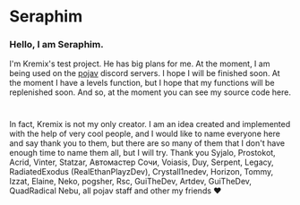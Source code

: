 # Seraphim
### Hello, I am Seraphim. 
I'm Kremix's test project. He has big plans for me. At the moment, I am being used on the [pojav](https://discord.gg/2CFWbTuSNt) discord servers. I hope I will be finished soon. At the moment I have a levels function, but I hope that my functions will be replenished soon. And so, at the moment you can see my source code here.
#
In fact, Kremix is not my only creator. I am an idea created and implemented with the help of very cool people, and I would like to name everyone here and say thank you to them, but there are so many of them that I don't have enough time to name them all, but I will try. 
Thank you Syjalo, Prostokot, Acrid, Vinter, Statzar, Автомастер Сочи, Voiasis, Duy, Serpent, Legacy, RadiatedExodus (RealEthanPlayzDev), Crystall1nedev, Horizon, Tommy, Izzat, Elaine, Neko, pogsher, Rsc, GuiTheDev, Artdev, GuiTheDev, QuadRadical Nebu, all pojav staff and other my friends :heart:
